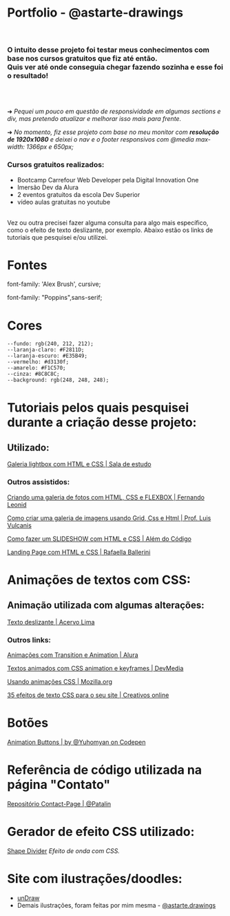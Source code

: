 # Portfolio - @astarte-drawings 

<br>

### O intuito desse projeto foi testar meus conhecimentos com base nos cursos gratuitos que fiz até então. <br> Quis ver até onde conseguia chegar fazendo sozinha e esse foi o resultado!

<br>
<br>

 ➜ *Pequei um pouco em questão de responsividade em algumas sections e div, mas pretendo atualizar e melhorar isso mais para frente.* 

 ➜ *No momento, fiz esse projeto com base no meu monitor com **resolução de 1920x1080** e deixei o nav e o footer responsivos com @media max-width: 1366px e 650px;*


### Cursos gratuitos realizados:

- Bootcamp Carrefour Web Developer pela Digital Innovation One 
- Imersão Dev da Alura 
- 2 eventos gratuitos da escola Dev Superior 
- vídeo aulas gratuitas no youtube

<br>
Vez ou outra precisei fazer alguma consulta para algo mais específico, como o efeito de texto deslizante, por exemplo. Abaixo estão os links de tutoriais que pesquisei e/ou utilizei. 

# Fontes

font-family: 'Alex Brush', cursive;

font-family: "Poppins",sans-serif;

# Cores

    --fundo: rgb(240, 212, 212);
    --laranja-claro: #F2811D;
    --laranja-escuro: #E35B49;
    --vermelho: #d3130f;
    --amarelo: #F1C570; 
    --cinza: #8C8C8C;
    --background: rgb(248, 248, 248);


# Tutoriais pelos quais pesquisei durante a criação desse projeto: 

## Utilizado: 

[Galeria lightbox com HTML e CSS | Sala de estudo](https://youtu.be/jiS1hxKfFyY)


### Outros assistidos: 

[Criando uma galeria de fotos com HTML, CSS e FLEXBOX | Fernando Leonid](https://youtu.be/yjqVSQ5_77o)

[Como criar uma galeria de imagens usando Grid, Css e Html | Prof. Luis Vulcanis](https://youtu.be/rcGfk0TtKa4)

[Como fazer um SLIDESHOW com HTML e CSS | Além do Código](https://www.youtube.com/watch?v=zxqGOgsgUtk&list=LL&)

[Landing Page com HTML e CSS | Rafaella Ballerini](https://youtu.be/llF6vD-RljE)



# Animações de textos com CSS: 

## Animação utilizada com algumas alterações:

[Texto deslizante | Acervo Lima](https://acervolima.com/como-criar-texto-deslizante-para-revelar-animacao-usando-html-e-css/)

### Outros links:

[Animações com Transition e Animation | Alura](https://www.alura.com.br/artigos/css-animacoes-com-transitions-animations?gclid=Cj0KCQjw8uOWBhDXARIsAOxKJ2Hfr7EzD3v3M5VWK01wrm6P-_srIxO4ENKaQVBC6cvEKUpvlzqJJx8aAlUHEALw_wcB)


[Textos animados com CSS animation e keyframes | DevMedia](https://www.devmedia.com.br/exemplo/textos-animados-com-css-animation-e-keyframes/16)

[Usando animações CSS | Mozilla.org](https://developer.mozilla.org/pt-BR/docs/Web/CSS/CSS_Animations/Using_CSS_animations)



[35 efeitos de texto CSS para o seu site | Creativos online](https://www.creativosonline.org/pt/efectos-css-texto.html?_gl=1%2Aa3ftcz%2A_ga%2AYW1wLWxxNkFtRWZGOFBDMkV2M1hCMlJHTHE3V3hVNGRKdXdfa2dHOVNScFVTdzVLNGNaYmFTQWY3RlV4bDczQmtQbmo)



# Botões 

[Animation Buttons | by @Yuhomyan on Codepen](https://codepen.io/yuhomyan/pen/OJMejWJ)


# Referência de código utilizada na página "Contato"

[Repositório Contact-Page | @Patalin](https://github.com/Patalin/HTML-CSS-JS-Contact-Page)


# Gerador de efeito CSS utilizado: 

[Shape Divider](https://www.shapedivider.app/)
*Efeito de onda com CSS.*

# Site com ilustrações/doodles:

- [unDraw](undraw.co)
- Demais ilustrações, foram feitas por mim mesma - [@astarte.drawings](https://linktr.ee/astarte.drawings)




